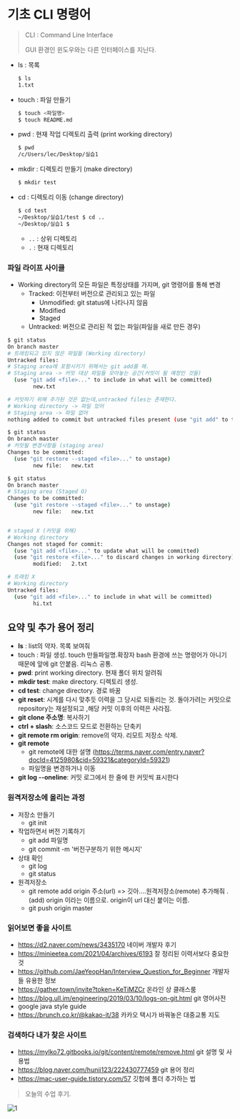 # 기초 CLI 명령어

> CLI : Command Line Interface
>
> GUI 환경인 윈도우와는 다른 인터페이스를 지닌다.

* ls : 목록

  ```bash
  $ ls
  1.txt
  ```

* touch : 파일 만들기

  ```bash
  $ touch <파일명>
  $ touch README.md
  ```

* pwd : 현재 작업 디렉토리 출력 (print working directory)

  ```bash
  $ pwd
  /c/Users/lec/Desktop/실습1

* mkdir : 디렉토리 만들기 (make directory)

  ```bash
  $ mkdir test
  ```

* cd : 디렉토리 이동 (change directory)

  ```bash
  $ cd test
  ~/Desktop/실습1/test $ cd ..
  ~/Desktop/실습1 $ 
  ```

  * `..` : 상위 디렉토리
  * `.` : 현재 디렉토리
  
### 파일 라이프 사이클

  * Working directory의 모든 파일은 특정상태를 가지며, git 명령어를 통해 변경
    * Tracked: 이전부터 버전으로 관리되고 있는 파일
      * Unmodified: git status에 나타나지 않음
      * Modified
      * Staged
    * Untracked: 버전으로 관리된 적 없는 파일(파일을 새로 만든 경우)

```bash
$ git status
On branch master
# 트래킹되고 있지 않은 파일들 (Working directory)
Untracked files:
# Staging area에 포함시키기 위해서는 git add를 해.
# Staging area -> 커밋 대상 파일들 모아놓는 공간(커밋이 될 예정인 것들)
  (use "git add <file>..." to include in what will be committed)
        new.txt

# 커밋하기 위해 추가된 것은 없는데,untracked files는 존재한다.
# Working directory -> 파일 있어
# Staging area -> 파일 없어
nothing added to commit but untracked files present (use "git add" to track)
```

```bash
$ git status
On branch master
# 커밋될 변경사항들 (staging area)
Changes to be committed:
  (use "git restore --staged <file>..." to unstage)
        new file:   new.txt
```

```bash
$ git status
On branch master
# Staging area (Staged O)
Changes to be committed:
  (use "git restore --staged <file>..." to unstage)
        new file:   new.txt


# staged X (커밋을 위해)
# Working directory
Changes not staged for commit:
  (use "git add <file>..." to update what will be committed)
  (use "git restore <file>..." to discard changes in working directory)
        modified:   2.txt

# 트래킹 X
# Working directory
Untracked files:
  (use "git add <file>..." to include in what will be committed)
        hi.txt


```



## 요약 및 추가 용어 정리

* __ls__ : list의 약자. 목록 보여줘
* touch : 파일 생성. touch 만들파일명.확장자 bash 환경에 쓰는 명령어가 아니기 때문에 앞에 git 안붙음. 리눅스 공통.
* __pwd__: print working directory. 현재 폴더 위치 알려줘
* __mkdir test__: make directory. 디렉토리 생성.
* __cd test__: change directory. 경로 바꿈
* __git reset__: 시계를 다시 맞추듯 이력을 그 당시로 되돌리는 것. 돌아가려는 커밋으로 repository는 재설정되고 ,해당 커밋 이후의 이력은 사라짐. 
* __git clone 주소명__: 복사하기
* __ctrl + slash__: 소스코드 모드로 전환하는 단축키
* __git remote rm origin__: remove의 약자. 리모트 저장소 삭제. 
* __git remote__
  * git remote에 대한 설명 (https://terms.naver.com/entry.naver?docId=4125980&cid=59321&categoryId=59321)
  * 파일명을 변경하거나 이동
* __git log --oneline__: 커밋 로그에서 한 줄에 한 커밋씩 표시한다



### 원격저장소에 올리는 과정

* 저장소 만들기
  * git init
* 작업하면서 버전 기록하기
  * git add 파일명
  * git commit -m '버전구분하기 위한 메시지'
* 상태 확인
  * git log
  * git status
* 원격저장소
  * git remote add origin 주소(url) => 깃아….원격저장소(remote) 추가해줘 .(add) origin 이라는 이름으로. origin이 url 대신 붙이는 이름.
  * git push origin master

### 읽어보면 좋을 사이트

* https://d2.naver.com/news/3435170 네이버 개발자 후기
* https://minieetea.com/2021/04/archives/6193 잘 정리된 이력서보다 중요한 것
* https://github.com/JaeYeopHan/Interview_Question_for_Beginner 개발자들 유용한 정보
* https://gather.town/invite?token=KeTiMZCr 온라인 상 클래스룸
* https://blog.ull.im/engineering/2019/03/10/logs-on-git.html git 영어사전
* google java style guide
* https://brunch.co.kr/@kakao-it/38 카카오 택시가 바꿔놓은 대중교통 지도



### 검색하다 내가 찾은 사이트

* https://mylko72.gitbooks.io/git/content/remote/remove.html git 설명 및 사용법
* https://blog.naver.com/hunii123/222430777459 git 용어 정리
* https://mac-user-guide.tistory.com/57 깃헙에 폴더 추가하는 법



> 오늘의 수업 후기.

![1](D:\문서\image\1572012608927.jpg)

